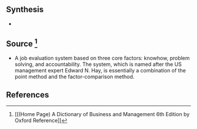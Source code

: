 ## Synthesis
- 
## Source [^1]
- A job evaluation system based on three core factors: knowhow, problem solving, and accountability. The system, which is named after the US management expert Edward N. Hay, is essentially a combination of the point method and the factor-comparison method.
## References

[^1]: [[(Home Page) A Dictionary of Business and Management 6th Edition by Oxford Reference]]